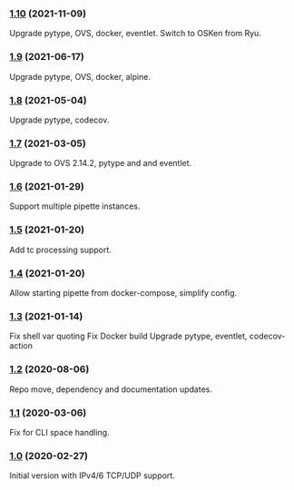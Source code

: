 ### [1.10](https://github.com/IQTLabs/pipette/compare/v1.9...v1.10) (2021-11-09)

Upgrade pytype, OVS, docker, eventlet.
Switch to OSKen from Ryu.

### [1.9](https://github.com/IQTLabs/pipette/compare/v1.8...v1.9) (2021-06-17)

Upgrade pytype, OVS, docker, alpine.

### [1.8](https://github.com/IQTLabs/pipette/compare/v1.7...v1.8) (2021-05-04)

Upgrade pytype, codecov.

### [1.7](https://github.com/IQTLabs/pipette/compare/v1.6...v1.7) (2021-03-05)

Upgrade to OVS 2.14.2, pytype and and eventlet.

### [1.6](https://github.com/IQTLabs/pipette/compare/v1.5...v1.6) (2021-01-29)

Support multiple pipette instances.

### [1.5](https://github.com/IQTLabs/pipette/compare/v1.4...v1.5) (2021-01-20)

Add tc processing support.

### [1.4](https://github.com/IQTLabs/pipette/compare/v1.3...v1.4) (2021-01-20)

Allow starting pipette from docker-compose, simplify config.

### [1.3](https://github.com/IQTLabs/pipette/compare/v1.2...v1.3) (2021-01-14)

Fix shell var quoting
Fix Docker build
Upgrade pytype, eventlet, codecov-action

### [1.2](https://github.com/IQTLabs/pipette/compare/v1.1...v1.2) (2020-08-06)

Repo move, dependency and documentation updates.

### [1.1](https://github.com/IQTLabs/pipette/compare/v1.0...v1.1) (2020-03-06)

Fix for CLI space handling.

### [1.0](https://github.com/IQTLabs/pipette/compare/a550f8d...v1.0) (2020-02-27)

Initial version with IPv4/6 TCP/UDP support.
